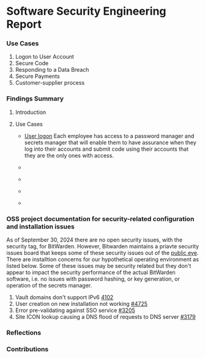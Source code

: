 # Software Security Engineering Report

### Use Cases

  1. Logon to User Account
  2. Secure Code
  3. Responding to a Data Breach
  4. Secure Payments
  5. Customer-supplier process

### Findings Summary

  1. Introduction



  2. Use Cases

     * [User logon](https://github.com/PatrickBN/CYBR8420_Team5/blob/main/Use%20case%20drafts/SSE%20User%20logon/Use%20case%20user%20logon%20Doc.md)
           Each employee has access to a password manager and secrets manager that will enable them to have assurance when they log into their accounts and submit code using their accounts that they are the only ones with access.
       
     * []()
     * []()
     * []()
     * []() 

### OSS project documentation for security-related configuration and installation issues

  As of September 30, 2024 there are no open security issues, with the security tag, for BitWarden. However, Bitwarden maintains a priavte security issues board that keeps some of these security issues out of the [public eye](https://hackerone.com/bitwarden?type=team). There are installtion concerns for our hypothetical operating environment as listed below. Some of these issues may be security related but they don't appear to impact the security performance of the actual BitWarden software, i.e. no issues with password hashing, or key generation, or operation of the secrets manager.   

  1. Vault domains don't support IPv6 [4102](https://github.com/bitwarden/server/issues/4102)
  2. User creation on new installation not working [#4725](https://github.com/bitwarden/server/issues/4725)
  3. Error pre-validating against SSO service [#3205](https://github.com/bitwarden/server/issues/3205)
  4. Site ICON lookup causing a DNS flood of requests to DNS server [#3179](https://github.com/bitwarden/server/issues/3179)

### Reflections

### Contributions
